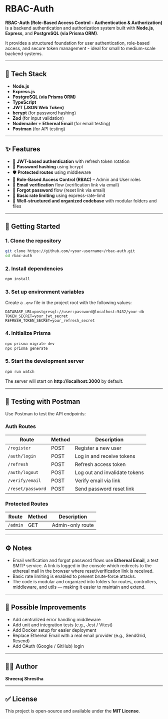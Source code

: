 # RBAC-Auth

**RBAC-Auth (Role-Based Access Control - Authentication & Authorization)** is a backend authentication and authorization system built with **Node.js**, **Express**, and **PostgreSQL (via Prisma ORM)**.

It provides a structured foundation for user authentication, role-based access, and secure token management - ideal for small to medium-scale backend systems.

---

## 🧠 Tech Stack

- **Node.js**
- **Express.js**
- **PostgreSQL (via Prisma ORM)**
- **TypeScript**
- **JWT (JSON Web Token)**
- **bcrypt** (for password hashing)
- **Zod** (for input validation)
- **Nodemailer + Ethereal Email** (for email testing)
- **Postman** (for API testing)

---

## ✨ Features

- 🔐 **JWT-based authentication** with refresh token rotation  
- 🧂 **Password hashing** using bcrypt  
- 🛡️ **Protected routes** using middleware  
- 🧩 **Role-Based Access Control (RBAC)** – Admin and User roles  
- 📧 **Email verification** flow (verification link via email)  
- 🔑 **Forgot password** flow (reset link via email)  
- 🚦 **Basic rate limiting** using express-rate-limit  
- 📁 **Well-structured and organized codebase** with modular folders and files  

---

## 🚀 Getting Started

### 1. Clone the repository
```bash
git clone https://github.com/<your-username>/rbac-auth.git
cd rbac-auth
```

### 2. Install dependencies
```bash
npm install
```

### 3. Set up environment variables

Create a `.env` file in the project root with the following values:

```env
DATABASE_URL=postgresql://user:password@localhost:5432/your-db
TOKEN_SECRET=your_jwt_secret
REFRESH_TOKEN_SECRET=your_refresh_secret
```

### 4. Initialize Prisma
```bash
npx prisma migrate dev
npx prisma generate
```

### 5. Start the development server
```bash
npm run watch
```

The server will start on **http://localhost:3000** by default.

---

## 🧪 Testing with Postman

Use Postman to test the API endpoints:

### Auth Routes

| Route | Method | Description |
|--------|---------|-------------|
| `/register` | POST | Register a new user |
| `/auth/login` | POST | Log in and receive tokens |
| `/refresh` | POST | Refresh access token |
| `/auth/logout` | POST | Log out and invalidate tokens |
| `/verify/email` | POST | Verify email via link |
| `/reset/password` | POST | Send password reset link |

### Protected Routes

| Route | Method | Description |
|--------|---------|-------------|
| `/admin` | GET | Admin-only route |

---

## ⚙️ Notes

- Email verification and forgot password flows use **Ethereal Email**, a test SMTP service. A link is logged in the console which redirects to the ethereal mail in the browser where reset/verification link is received.  
- Basic rate limiting is enabled to prevent brute-force attacks.  
- The code is modular and organized into folders for routes, controllers, middleware, and utils — making it easier to maintain and extend.  

---

## 📘 Possible Improvements

- Add centralized error handling middleware  
- Add unit and integration tests (e.g., Jest / Vitest)  
- Add Docker setup for easier deployment  
- Replace Ethereal Email with a real email provider (e.g., SendGrid, Resend)  
- Add OAuth (Google / GitHub) login  

---

## 🧑‍💻 Author

**Shreeraj Shrestha**  

---

## ✅ License

This project is open-source and available under the **MIT License**.
